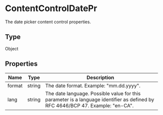 # ContentControlDatePr

The date picker content control properties.

## Type

Object

## Properties

| Name | Type | Description |
| ---- | ---- | ----------- |
| format | string | The date format. Example: "mm.dd.yyyy". |
| lang | string | The date language. Possible value for this parameter is a language identifier as defined by RFC 4646/BCP 47. Example: "en-CA". |
